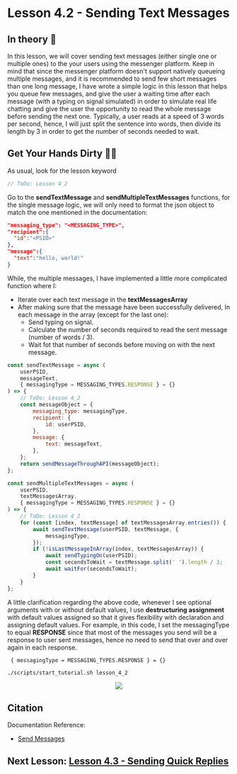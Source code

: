 # Lesson 4.2 - Sending Text Messages

## In theory 📖

In this lesson, we will cover sending text messages (either single one or multiple ones) to the your users using the messenger platform. Keep in mind that since the messenger platform doesn't support natively queueing multiple messages, and it is recommended to send few short messages than one long message, I have wrote a simple logic in this lesson that helps you queue few messages, and give the user a waiting time after each message (with a typing on signal simulated) in order to simulate real life chatting and give the user the opportunity to read the whole message before sending the next one. Typically, a user reads at a speed of 3 words per second, hence, I will just split the sentence into words, then divide its length by 3 in order to get the number of seconds needed to wait.

## Get Your Hands Dirty 👩‍💻

As usual, look for the lesson keyword

```javascript
// ToDo: Lesson 4_2
```

Go to the **sendTextMessage** and **sendMultipleTextMessages** functions, for the single message logic, we will only need to format the json object to match the one mentioned in the documentation:

```json
"messaging_type": "<MESSAGING_TYPE>",
"recipient":{
  "id":"<PSID>"
},
"message":{
  "text":"hello, world!"
}
```

While, the multiple messages, I have implemented a little more complicated function where I:

-   Iterate over each text message in the **textMessagesArray**
-   After making sure that the message have been successfully delivered, In each message in the array (except for the last one):
    -   Send typing on signal.
    -   Calculate the number of seconds required to read the sent message (number of words / 3).
    -   Wait fot that number of seconds before moving on with the next message.

```javascript
const sendTextMessage = async (
    userPSID,
    messageText,
    { messagingType = MESSAGING_TYPES.RESPONSE } = {}
) => {
    // ToDo: Lesson 4_2
    const messageObject = {
        messaging_type: messagingType,
        recipient: {
            id: userPSID,
        },
        message: {
            text: messageText,
        },
    };
    return sendMessageThroughAPI(messageObject);
};

const sendMultipleTextMessages = async (
    userPSID,
    textMessagesArray,
    { messagingType = MESSAGING_TYPES.RESPONSE } = {}
) => {
    // ToDo: Lesson 4_2
    for (const [index, textMessage] of textMessagesArray.entries()) {
        await sendTextMessage(userPSID, textMessage, {
            messagingType,
        });
        if (!isLastMessageInArray(index, textMessagesArray)) {
            await sendTypingOn(userPSID);
            const secondsToWait = textMessage.split(' ').length / 3;
            await waitFor(secondsToWait);
        }
    }
};
```

A little clarification regarding the above code, whenever I see optional arguments with or without default values, I use **destructuring assignment** with default values assigned so that it gives flexibility with declaration and assigning default values. For example, in this code, I set the messagingType to equal **RESPONSE** since that most of the messages you send will be a response to user sent messages, hence no need to send that over and over again in each response.

```
 { messagingType = MESSAGING_TYPES.RESPONSE } = {}
```

```sh
./scripts/start_tutorial.sh lesson_4_2
```

<p align="center">
  <img src="https://media.giphy.com/media/3o7abldj0b3rxrZUxW/giphy.gif" />
</p>

## Citation

Documentation Reference:

-   [Send Messages](https://developers.facebook.com/docs/messenger-platform/send-messages)

## Next Lesson: [Lesson 4.3 - Sending Quick Replies]()

